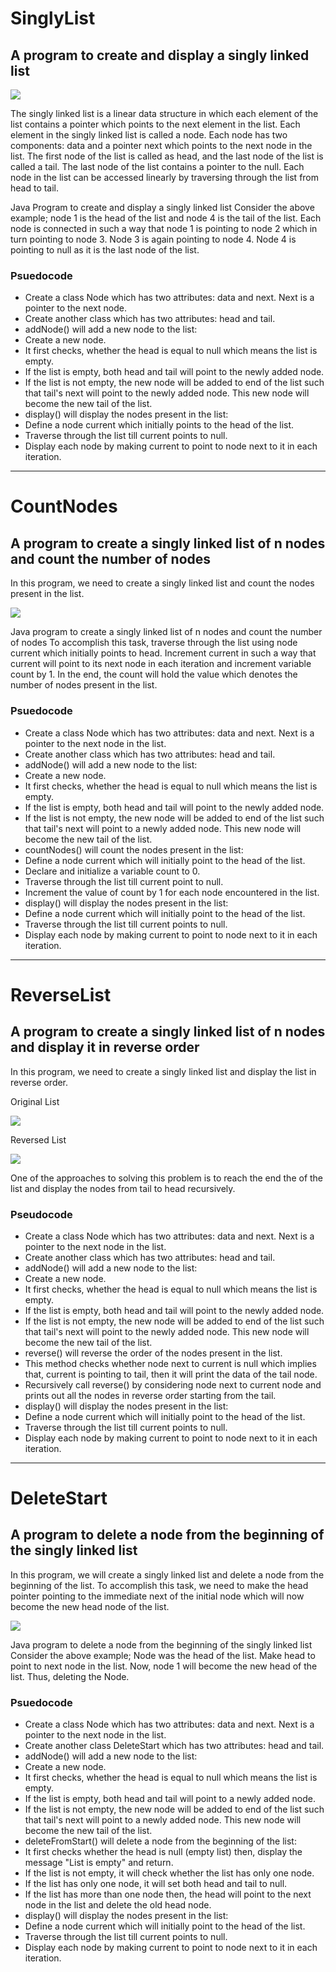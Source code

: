 # SinglyList
## A program to create and display a singly linked list

![](https://static.javatpoint.com/corebasic/programs/images/java-program-to-create-and-display-a-singly-linked-list.png)

The singly linked list is a linear data structure in which each element of the list contains a pointer which points to the next element in the list. Each element in the singly linked list is called a node. Each node has two components: data and a pointer next which points to the next node in the list. The first node of the list is called as head, and the last node of the list is called a tail. The last node of the list contains a pointer to the null. Each node in the list can be accessed linearly by traversing through the list from head to tail.

Java Program to create and display a singly linked list
Consider the above example; node 1 is the head of the list and node 4 is the tail of the list. Each node is connected in such a way that node 1 is pointing to node 2 which in turn pointing to node 3. Node 3 is again pointing to node 4. Node 4 is pointing to null as it is the last node of the list.

### Psuedocode
* Create a class Node which has two attributes: data and next. Next is a pointer to the next node.
* Create another class which has two attributes: head and tail.
* addNode() will add a new node to the list:
* Create a new node.
* It first checks, whether the head is equal to null which means the list is empty.
* If the list is empty, both head and tail will point to the newly added node.
* If the list is not empty, the new node will be added to end of the list such that tail's next will point to the newly added node. This new node will become the new tail of the list.
* display() will display the nodes present in the list:
* Define a node current which initially points to the head of the list.
* Traverse through the list till current points to null.
* Display each node by making current to point to node next to it in each iteration.



--------------------------------------------------------------------------------------------------------------------------------------------------------------------

# CountNodes
## A program to create a singly linked list of n nodes and count the number of nodes

In this program, we need to create a singly linked list and count the nodes present in the list.

![](https://static.javatpoint.com/corebasic/programs/images/java-program-to-create-a-singly-linked-list-of-n-nodes-and-count-the-number-of-nodes.png)

Java program to create a singly linked list of n nodes and count the number of nodes
To accomplish this task, traverse through the list using node current which initially points to head. Increment current in such a way that current will point to its next node in each iteration and increment variable count by 1. In the end, the count will hold the value which denotes the number of nodes present in the list.


### Psuedocode
* Create a class Node which has two attributes: data and next. Next is a pointer to the next node in the list.
* Create another class which has two attributes: head and tail.
* addNode() will add a new node to the list:
* Create a new node.
* It first checks, whether the head is equal to null which means the list is empty.
* If the list is empty, both head and tail will point to the newly added node.
* If the list is not empty, the new node will be added to end of the list such that tail's next will point to a newly added node. This new node will become the new tail of the list.
* countNodes() will count the nodes present in the list:
* Define a node current which will initially point to the head of the list.
* Declare and initialize a variable count to 0.
* Traverse through the list till current point to null.
* Increment the value of count by 1 for each node encountered in the list.
* display() will display the nodes present in the list:
* Define a node current which will initially point to the head of the list.
* Traverse through the list till current points to null.
* Display each node by making current to point to node next to it in each iteration.

-----

# ReverseList

## A program to create a singly linked list of n nodes and display it in reverse order
In this program, we need to create a singly linked list and display the list in reverse order.

Original List

![](https://static.javatpoint.com/corebasic/programs/images/java-program-to-create-a-singly-linked-list-of-n-nodes-and-display-it-in-reverse-order.png)

Reversed List

![](https://static.javatpoint.com/corebasic/programs/images/java-program-to-create-a-singly-linked-list-of-n-nodes-and-display-it-in-reverse-order2.png)

One of the approaches to solving this problem is to reach the end the of the list and display the nodes from tail to head recursively.

### Pseudocode
* Create a class Node which has two attributes: data and next. Next is a pointer to the next node in the list.
* Create another class which has two attributes: head and tail.
* addNode() will add a new node to the list:
* Create a new node.
* It first checks, whether the head is equal to null which means the list is empty.
* If the list is empty, both head and tail will point to the newly added node.
* If the list is not empty, the new node will be added to end of the list such that tail's next will point to the newly added node. This new node will become the new tail of the list.
* reverse() will reverse the order of the nodes present in the list.
* This method checks whether node next to current is null which implies that, current is pointing to tail, then it will print the data of the tail node.
* Recursively call reverse() by considering node next to current node and prints out all the nodes in reverse order starting from the tail.
* display() will display the nodes present in the list:
* Define a node current which will initially point to the head of the list.
* Traverse through the list till current points to null.
* Display each node by making current to point to node next to it in each iteration.

----

# DeleteStart

## A program to delete a node from the beginning of the singly linked list

In this program, we will create a singly linked list and delete a node from the beginning of the list. To accomplish this task, we need to make the head pointer pointing to the immediate next of the initial node which will now become the new head node of the list.

![](https://static.javatpoint.com/corebasic/programs/images/java-program-to-delete-a-node-from-the-beginning-of-the-singly-linked-list.png)

Java program to delete a node from the beginning of the singly linked list
Consider the above example; Node was the head of the list. Make head to point to next node in the list. Now, node 1 will become the new head of the list. Thus, deleting the Node.

### Psuedocode
* Create a class Node which has two attributes: data and next. Next is a pointer to the next node in the list.
* Create another class DeleteStart which has two attributes: head and tail.
* addNode() will add a new node to the list:
* Create a new node.
* It first checks, whether the head is equal to null which means the list is empty.
* If the list is empty, both head and tail will point to a newly added node.
* If the list is not empty, the new node will be added to end of the list such that tail's next will point to a newly added node. This new node will become the new tail of the list.
* deleteFromStart() will delete a node from the beginning of the list:
* It first checks whether the head is null (empty list) then, display the message "List is empty" and return.
* If the list is not empty, it will check whether the list has only one node.
* If the list has only one node, it will set both head and tail to null.
* If the list has more than one node then, the head will point to the next node in the list and delete the old head node.
* display() will display the nodes present in the list:
* Define a node current which will initially point to the head of the list.
* Traverse through the list till current points to null.
* Display each node by making current to point to node next to it in each iteration.
